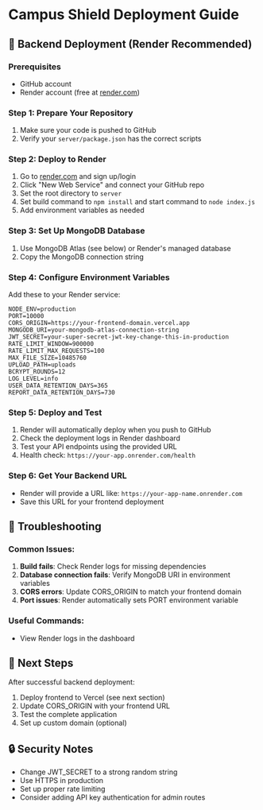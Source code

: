 # Campus Shield Deployment Guide

## 🚀 Backend Deployment (Render Recommended)

### Prerequisites
- GitHub account
- Render account (free at [render.com](https://render.com))

### Step 1: Prepare Your Repository
1. Make sure your code is pushed to GitHub
2. Verify your `server/package.json` has the correct scripts

### Step 2: Deploy to Render
1. Go to [render.com](https://render.com) and sign up/login
2. Click "New Web Service" and connect your GitHub repo
3. Set the root directory to `server`
4. Set build command to `npm install` and start command to `node index.js`
5. Add environment variables as needed

### Step 3: Set Up MongoDB Database
1. Use MongoDB Atlas (see below) or Render's managed database
2. Copy the MongoDB connection string

### Step 4: Configure Environment Variables
Add these to your Render service:

```env
NODE_ENV=production
PORT=10000
CORS_ORIGIN=https://your-frontend-domain.vercel.app
MONGODB_URI=your-mongodb-atlas-connection-string
JWT_SECRET=your-super-secret-jwt-key-change-this-in-production
RATE_LIMIT_WINDOW=900000
RATE_LIMIT_MAX_REQUESTS=100
MAX_FILE_SIZE=10485760
UPLOAD_PATH=uploads
BCRYPT_ROUNDS=12
LOG_LEVEL=info
USER_DATA_RETENTION_DAYS=365
REPORT_DATA_RETENTION_DAYS=730
```

### Step 5: Deploy and Test
1. Render will automatically deploy when you push to GitHub
2. Check the deployment logs in Render dashboard
3. Test your API endpoints using the provided URL
4. Health check: `https://your-app.onrender.com/health`

### Step 6: Get Your Backend URL
- Render will provide a URL like: `https://your-app-name.onrender.com`
- Save this URL for your frontend deployment

## 🔧 Troubleshooting

### Common Issues:
1. **Build fails**: Check Render logs for missing dependencies
2. **Database connection fails**: Verify MongoDB URI in environment variables
3. **CORS errors**: Update CORS_ORIGIN to match your frontend domain
4. **Port issues**: Render automatically sets PORT environment variable

### Useful Commands:
- View Render logs in the dashboard

## 📝 Next Steps
After successful backend deployment:
1. Deploy frontend to Vercel (see next section)
2. Update CORS_ORIGIN with your frontend URL
3. Test the complete application
4. Set up custom domain (optional)

## 🔒 Security Notes
- Change JWT_SECRET to a strong random string
- Use HTTPS in production
- Set up proper rate limiting
- Consider adding API key authentication for admin routes 
